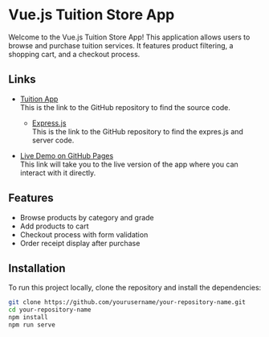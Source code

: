 # Vue.js Tuition Store App

Welcome to the Vue.js Tuition Store App! This application allows users to browse and purchase tuition services.
It features product filtering, a shopping cart, and a checkout process.

## Links

- [Tuition App](App)  
  This is the link to the GitHub repository to find the source code.
  
  - [Express.js](route)  
  This is the link to the GitHub repository to find the expres.js and server code.

- [Live Demo on GitHub Pages](https://yourusername.github.io/your-repository-name)  
  This link will take you to the live version of the app where you can interact with it directly.

## Features

- Browse products by category and grade
- Add products to cart
- Checkout process with form validation
- Order receipt display after purchase

## Installation

To run this project locally, clone the repository and install the dependencies:

```bash
git clone https://github.com/yourusername/your-repository-name.git
cd your-repository-name
npm install
npm run serve
